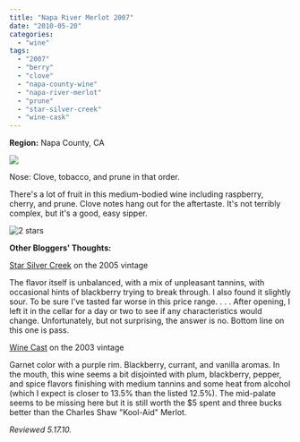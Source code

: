 ```yaml
---
title: "Napa River Merlot 2007"
date: "2010-05-20"
categories:
  - "wine"
tags:
  - "2007"
  - "berry"
  - "clove"
  - "napa-county-wine"
  - "napa-river-merlot"
  - "prune"
  - "star-silver-creek"
  - "wine-cask"
---
```


**Region:** Napa County, CA

![](http://www.rebeccagomezfarrell.com/gourmez/photos/naparivermerlot.jpg)

Nose: Clove, tobacco, and prune in that order.

There's a lot of fruit in this medium-bodied wine including raspberry, cherry, and prune. Clove notes hang out for the aftertaste. It's not terribly complex, but it's a good, easy sipper.




<div class="caption">

![2 stars](http://s3.amazonaws.com/thegourmez-wpmedia/2009/02/rating_chicken11.gif "rating_chicken11")</div>
  **Other Bloggers' Thoughts:**

[Star Silver Creek](http://www.starksilvercreek.com/2009/01/napa-river-merlot-2005-mysterious-in-origin-trader-joes-review.html) on the 2005 vintage

The flavor itself is unbalanced, with a mix of unpleasant tannins, with occasional hints of blackberry trying to break through. I also found it slightly sour. To be sure I've tasted far worse in this price range. . . . After opening, I left it in the cellar for a day or two to see if any characteristics would change. Unfortunately, but not surprising, the answer is no. Bottom line on this one is pass.

[Wine Cast](http://winecast.net/2006/11/07/napa-river-merlot-2003/) on the 2003 vintage

Garnet color with a purple rim. Blackberry, currant, and vanilla aromas. In the mouth, this wine seems a bit disjointed with plum, blackberry, pepper, and spice flavors finishing with medium tannins and some heat from alcohol (which I expect is closer to 13.5% than the listed 12.5%). The mid-palate seems to be missing here but it is still worth the $5 spent and three bucks better than the Charles Shaw "Kool-Aid" Merlot.

_Reviewed 5.17.10._
